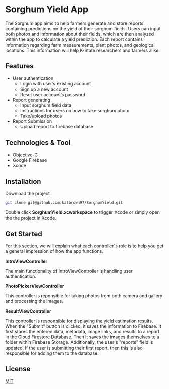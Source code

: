 # Sorghum Yield App

The Sorghum app aims to help farmers generate and store reports containing predictions on the yield of their sorghum fields. Users can input both photos and information about their fields, which are then analyzed within the app to calculate a yield prediction. Each report contains information regarding farm measurements, plant photos, and geological locations. This information will help K-State researchers and farmers alike.  

## Features

* User authentication
	* Login with user’s existing account
	* Sign up a new account
	* Reset user account’s password
* Report generating
	* Input sorghum field data
	* Instructions for users on how to take sorghum photo
	* Take/upload photos
* Report Submission
	* Upload report to firebase database

## Technologies & Tool 

- Objective-C
- Google Firebase  
- Xcode

## Installation

Download the project 

```bash
git clone git@github.com:katbrown97/SorghumYield.git
```
Double click **SorghumYield.xcworkspace** to trigger Xcode or simply open the the project in Xcode.

## Get Started

For this section, we will explain what each controller's role is to help you get a general impression of how the app functions.

**IntroViewController**

The main functionality of IntroViewController is handling user authentication. 

**PhotoPickerViewController**

This controller is reponsible for taking photos from both camera and gallery and processing the images.

**ResultViewController**

This controller is responsible for displaying the yield estimation results. When the "Submit" button is clicked, it saves the information to Firebase. It first stores the entered data, metadata, image links, and results to a report in the Cloud Firestore Database. Then it saves the images themselves to a folder within Firebase Storage. Additionally, the user's "reports" field is updated. If the user is submitting their first report, then this is also responsible for adding them to the database.

## License
[MIT](https://choosealicense.com/licenses/mit/)
